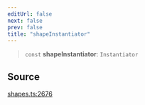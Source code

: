 ```yaml
---
editUrl: false
next: false
prev: false
title: "shapeInstantiator"
---
```


> `const` **shapeInstantiator**: `Instantiator`

## Source

[shapes.ts:2676](https://github.com/dgmjs/dgmjs/blob/main/packages/core/src/shapes.ts#L2676)
